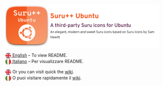 <img src="images/Logo with Title.svg?sanitize=true" alt="Logotype">

<a href="README.en.md"><img src="images/flags/flag-uk.png" alt="English" align="top" height="20px"> English</a> – To view README. <br/>
<a href="README.it-IT.md"><img src="images/flags/flag-it.png" alt="Italiano" align="top" height="20px"> Italiano</a> – Per visualizzare README.  

<img src="images/flags/flag-uk.png" alt="English" align="top" height="20px"> Or you can visit quick the [wiki](https://github.com/Bonandry/suru-plus-ubuntu/wiki). <br/>
<img src="images/flags/flag-it.png" alt="Italiano" align="top" height="20px"> O puoi visitare rapidamente il [wiki](https://github.com/Bonandry/suru-plus-ubuntu/wiki).